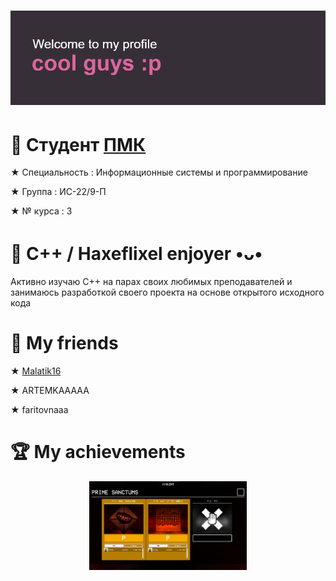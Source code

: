 # ![](https://github.com/k11sann/k11sann/blob/main/header.png) 
<h1 align="left">🌷 Cтудент <a href="https://sielom.ru/pytach-college/sveden">ПМК</a></h1>
<p>★ Специальность : Информационные системы и программирование</p>
<p>★ Группа : ИС-22/9-П</p>
<p>★ № курса : 3</p>
<h1 align="left">💼 C++ / Haxeflixel enjoyer •ᴗ•</h1>
Активно изучаю C++ на парах своих любимых преподавателей 
и занимаюсь разработкой своего проекта на основе открытого исходного кода
<h1 align="left">🤗 My friends</h1>
<p>★ <a href="https://github.com/maratik16">Malatik16</a></p>
<p>★ <a href="https://github.com/ARTEEEMKAAA" style="text-decoration: none;">ARTEMKAAAAA</a></p>
<p>★ <a href="https://github.com/faritovnaaaaaia" style="text-decoration: none;">faritovnaaa</a></p>
<h1 align="left">🏆 My achievements</h1>
<p align="center"><img src="https://github.com/k11sann/k11sann/blob/main/mytimehaswasted.png" width=50% height=80% alt="ultratime..."></p>
<!---
k11sann/k11sann is a ✨ special ✨ repository because its `README.md` (this file) appears on your GitHub profile.
You can click the Preview link to take a look at your changes.
--->
